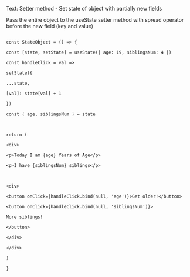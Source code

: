 
Text: Setter method - Set state of object with partially new fields

Pass the entire object to the useState setter method with spread operator before the new field (key and value)


```

const StateObject = () => {

const [state, setState] = useState({ age: 19, siblingsNum: 4 })

const handleClick = val =>

setState({

...state,

[val]: state[val] + 1

})

const { age, siblingsNum } = state

  

return (

<div>

<p>Today I am {age} Years of Age</p>

<p>I have {siblingsNum} siblings</p>

  

<div>

<button onClick={handleClick.bind(null, 'age')}>Get older!</button>

<button onClick={handleClick.bind(null, 'siblingsNum')}>

More siblings!

</button>

</div>

</div>

)

}

```

  
